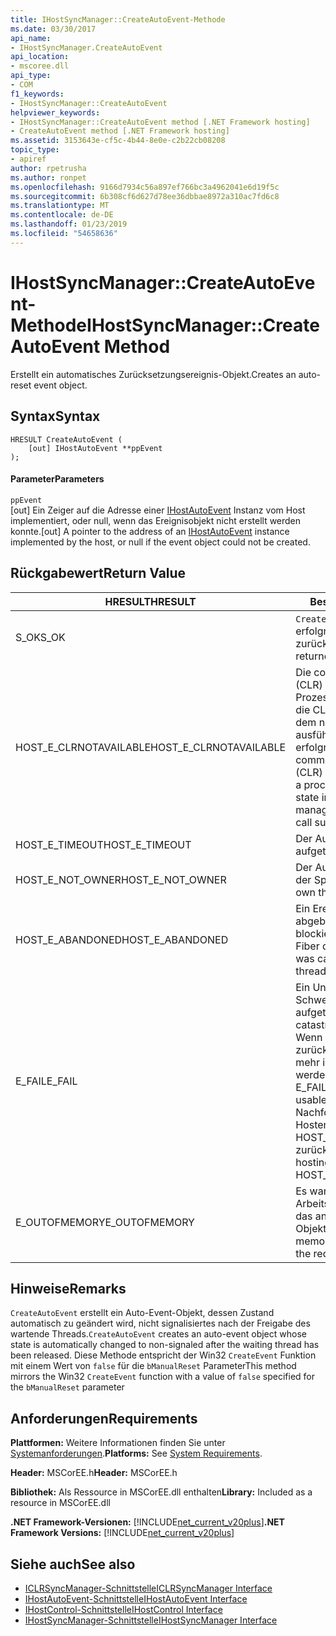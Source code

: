 ```yaml
---
title: IHostSyncManager::CreateAutoEvent-Methode
ms.date: 03/30/2017
api_name:
- IHostSyncManager.CreateAutoEvent
api_location:
- mscoree.dll
api_type:
- COM
f1_keywords:
- IHostSyncManager::CreateAutoEvent
helpviewer_keywords:
- IHostSyncManager::CreateAutoEvent method [.NET Framework hosting]
- CreateAutoEvent method [.NET Framework hosting]
ms.assetid: 3153643e-cf5c-4b44-8e0e-c2b22cb08208
topic_type:
- apiref
author: rpetrusha
ms.author: ronpet
ms.openlocfilehash: 9166d7934c56a897ef766bc3a4962041e6d19f5c
ms.sourcegitcommit: 6b308cf6d627d78ee36dbbae8972a310ac7fd6c8
ms.translationtype: MT
ms.contentlocale: de-DE
ms.lasthandoff: 01/23/2019
ms.locfileid: "54658636"
---
```

# <a name="ihostsyncmanagercreateautoevent-method"></a><span data-ttu-id="f3ab3-102">IHostSyncManager::CreateAutoEvent-Methode</span><span class="sxs-lookup"><span data-stu-id="f3ab3-102">IHostSyncManager::CreateAutoEvent Method</span></span>
<span data-ttu-id="f3ab3-103">Erstellt ein automatisches Zurücksetzungsereignis-Objekt.</span><span class="sxs-lookup"><span data-stu-id="f3ab3-103">Creates an auto-reset event object.</span></span>  
  
## <a name="syntax"></a><span data-ttu-id="f3ab3-104">Syntax</span><span class="sxs-lookup"><span data-stu-id="f3ab3-104">Syntax</span></span>  
  
```  
HRESULT CreateAutoEvent (  
    [out] IHostAutoEvent **ppEvent  
);  
```  
  
#### <a name="parameters"></a><span data-ttu-id="f3ab3-105">Parameter</span><span class="sxs-lookup"><span data-stu-id="f3ab3-105">Parameters</span></span>  
 `ppEvent`  
 <span data-ttu-id="f3ab3-106">[out] Ein Zeiger auf die Adresse einer [IHostAutoEvent](../../../../docs/framework/unmanaged-api/hosting/ihostautoevent-interface.md) Instanz vom Host implementiert, oder null, wenn das Ereignisobjekt nicht erstellt werden konnte.</span><span class="sxs-lookup"><span data-stu-id="f3ab3-106">[out] A pointer to the address of an [IHostAutoEvent](../../../../docs/framework/unmanaged-api/hosting/ihostautoevent-interface.md) instance implemented by the host, or null if the event object could not be created.</span></span>  
  
## <a name="return-value"></a><span data-ttu-id="f3ab3-107">Rückgabewert</span><span class="sxs-lookup"><span data-stu-id="f3ab3-107">Return Value</span></span>  
  
|<span data-ttu-id="f3ab3-108">HRESULT</span><span class="sxs-lookup"><span data-stu-id="f3ab3-108">HRESULT</span></span>|<span data-ttu-id="f3ab3-109">Beschreibung</span><span class="sxs-lookup"><span data-stu-id="f3ab3-109">Description</span></span>|  
|-------------|-----------------|  
|<span data-ttu-id="f3ab3-110">S_OK</span><span class="sxs-lookup"><span data-stu-id="f3ab3-110">S_OK</span></span>|<span data-ttu-id="f3ab3-111">`CreateAutoEvent` wurde erfolgreich zurückgegeben.</span><span class="sxs-lookup"><span data-stu-id="f3ab3-111">`CreateAutoEvent` returned successfully.</span></span>|  
|<span data-ttu-id="f3ab3-112">HOST_E_CLRNOTAVAILABLE</span><span class="sxs-lookup"><span data-stu-id="f3ab3-112">HOST_E_CLRNOTAVAILABLE</span></span>|<span data-ttu-id="f3ab3-113">Die common Language Runtime (CLR) wurde nicht in einen Prozess geladen wurde, oder die CLR ist in einem Zustand, in dem nicht verwalteten Code ausführen oder den Aufruf erfolgreich zu verarbeiten.</span><span class="sxs-lookup"><span data-stu-id="f3ab3-113">The common language runtime (CLR) has not been loaded into a process, or the CLR is in a state in which it cannot run managed code or process the call successfully.</span></span>|  
|<span data-ttu-id="f3ab3-114">HOST_E_TIMEOUT</span><span class="sxs-lookup"><span data-stu-id="f3ab3-114">HOST_E_TIMEOUT</span></span>|<span data-ttu-id="f3ab3-115">Der Aufruf ist ein Timeout aufgetreten.</span><span class="sxs-lookup"><span data-stu-id="f3ab3-115">The call timed out.</span></span>|  
|<span data-ttu-id="f3ab3-116">HOST_E_NOT_OWNER</span><span class="sxs-lookup"><span data-stu-id="f3ab3-116">HOST_E_NOT_OWNER</span></span>|<span data-ttu-id="f3ab3-117">Der Aufrufer ist nicht Besitzer der Sperre.</span><span class="sxs-lookup"><span data-stu-id="f3ab3-117">The caller does not own the lock.</span></span>|  
|<span data-ttu-id="f3ab3-118">HOST_E_ABANDONED</span><span class="sxs-lookup"><span data-stu-id="f3ab3-118">HOST_E_ABANDONED</span></span>|<span data-ttu-id="f3ab3-119">Ein Ereignis wurde abgebrochen, während sich der blockierte Thread oder eine Fiber darauf gewartet.</span><span class="sxs-lookup"><span data-stu-id="f3ab3-119">An event was canceled while a blocked thread or fiber was waiting on it.</span></span>|  
|<span data-ttu-id="f3ab3-120">E_FAIL</span><span class="sxs-lookup"><span data-stu-id="f3ab3-120">E_FAIL</span></span>|<span data-ttu-id="f3ab3-121">Ein Unbekannter Schwerwiegender Fehler ist aufgetreten.</span><span class="sxs-lookup"><span data-stu-id="f3ab3-121">An unknown catastrophic failure occurred.</span></span> <span data-ttu-id="f3ab3-122">Wenn eine Methode E_FAIL zurückgibt, ist die CLR nicht mehr im Prozess verwendet werden.</span><span class="sxs-lookup"><span data-stu-id="f3ab3-122">When a method returns E_FAIL, the CLR is no longer usable within the process.</span></span> <span data-ttu-id="f3ab3-123">Nachfolgende Aufrufe zum Hosten der Methoden HOST_E_CLRNOTAVAILABLE zurück.</span><span class="sxs-lookup"><span data-stu-id="f3ab3-123">Subsequent calls to hosting methods return HOST_E_CLRNOTAVAILABLE.</span></span>|  
|<span data-ttu-id="f3ab3-124">E_OUTOFMEMORY</span><span class="sxs-lookup"><span data-stu-id="f3ab3-124">E_OUTOFMEMORY</span></span>|<span data-ttu-id="f3ab3-125">Es war nicht genügend Arbeitsspeicher verfügbar, um das angeforderte Ereignis-Objekt zu erstellen.</span><span class="sxs-lookup"><span data-stu-id="f3ab3-125">Not enough memory was available to create the requested event object.</span></span>|  
  
## <a name="remarks"></a><span data-ttu-id="f3ab3-126">Hinweise</span><span class="sxs-lookup"><span data-stu-id="f3ab3-126">Remarks</span></span>  
 <span data-ttu-id="f3ab3-127">`CreateAutoEvent` erstellt ein Auto-Event-Objekt, dessen Zustand automatisch zu geändert wird, nicht signalisiertes nach der Freigabe des wartende Threads.</span><span class="sxs-lookup"><span data-stu-id="f3ab3-127">`CreateAutoEvent` creates an auto-event object whose state is automatically changed to non-signaled after the waiting thread has been released.</span></span> <span data-ttu-id="f3ab3-128">Diese Methode entspricht der Win32 `CreateEvent` Funktion mit einem Wert von `false` für die `bManualReset` Parameter</span><span class="sxs-lookup"><span data-stu-id="f3ab3-128">This method mirrors the Win32 `CreateEvent` function with a value of `false` specified for the `bManualReset` parameter</span></span>  
  
## <a name="requirements"></a><span data-ttu-id="f3ab3-129">Anforderungen</span><span class="sxs-lookup"><span data-stu-id="f3ab3-129">Requirements</span></span>  
 <span data-ttu-id="f3ab3-130">**Plattformen:** Weitere Informationen finden Sie unter [Systemanforderungen](../../../../docs/framework/get-started/system-requirements.md).</span><span class="sxs-lookup"><span data-stu-id="f3ab3-130">**Platforms:** See [System Requirements](../../../../docs/framework/get-started/system-requirements.md).</span></span>  
  
 <span data-ttu-id="f3ab3-131">**Header:** MSCorEE.h</span><span class="sxs-lookup"><span data-stu-id="f3ab3-131">**Header:** MSCorEE.h</span></span>  
  
 <span data-ttu-id="f3ab3-132">**Bibliothek:** Als Ressource in MSCorEE.dll enthalten</span><span class="sxs-lookup"><span data-stu-id="f3ab3-132">**Library:** Included as a resource in MSCorEE.dll</span></span>  
  
 <span data-ttu-id="f3ab3-133">**.NET Framework-Versionen:** [!INCLUDE[net_current_v20plus](../../../../includes/net-current-v20plus-md.md)]</span><span class="sxs-lookup"><span data-stu-id="f3ab3-133">**.NET Framework Versions:** [!INCLUDE[net_current_v20plus](../../../../includes/net-current-v20plus-md.md)]</span></span>  
  
## <a name="see-also"></a><span data-ttu-id="f3ab3-134">Siehe auch</span><span class="sxs-lookup"><span data-stu-id="f3ab3-134">See also</span></span>
- [<span data-ttu-id="f3ab3-135">ICLRSyncManager-Schnittstelle</span><span class="sxs-lookup"><span data-stu-id="f3ab3-135">ICLRSyncManager Interface</span></span>](../../../../docs/framework/unmanaged-api/hosting/iclrsyncmanager-interface.md)
- [<span data-ttu-id="f3ab3-136">IHostAutoEvent-Schnittstelle</span><span class="sxs-lookup"><span data-stu-id="f3ab3-136">IHostAutoEvent Interface</span></span>](../../../../docs/framework/unmanaged-api/hosting/ihostautoevent-interface.md)
- [<span data-ttu-id="f3ab3-137">IHostControl-Schnittstelle</span><span class="sxs-lookup"><span data-stu-id="f3ab3-137">IHostControl Interface</span></span>](../../../../docs/framework/unmanaged-api/hosting/ihostcontrol-interface.md)
- [<span data-ttu-id="f3ab3-138">IHostSyncManager-Schnittstelle</span><span class="sxs-lookup"><span data-stu-id="f3ab3-138">IHostSyncManager Interface</span></span>](../../../../docs/framework/unmanaged-api/hosting/ihostsyncmanager-interface.md)
